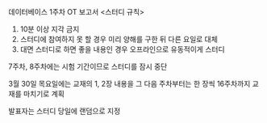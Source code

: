 데이터베이스 1주차 OT 보고서
<스터디 규칙>
1. 10분 이상 지각 금지
2. 스터디에 참여하지 못 할 경우 미리 양해를 구한 뒤 다른 요일로 대체
3. 대면 스터디로 하면 좋을 내용인 경우 오프라인으로 유동적이게 스터디

7주차, 8주차에는 시험 기간이므로 스터디를 잠시 중단

3월 30일 목요일에는 교재의 1, 2장 내용을 그 다음 주차부터는 한 장씩 16주차까지 교재를 마치기로 계획

발표자는 스터디 당일에 랜덤으로 지정
